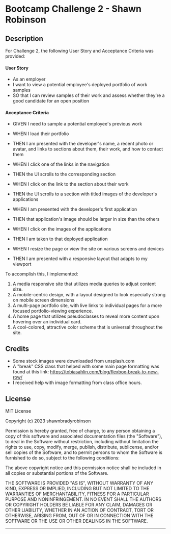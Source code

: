 # Bootcamp Challenge 2 - Shawn Robinson 
 

## **Description**

For Challenge 2, the following User Story and Acceptance Criteria was provided: 

#### **User Story** 
- As an employer
- I want to view a potential employee's deployed portfolio of work samples
- SO that I can review samples of their work and assess whether they're a good candidate for an open position

#### **Acceptance Criteria** 
- GIVEN I need to sample a potential employee's previous work

- WHEN I load their portfolio
- THEN I am presented with the developer's name, a recent photo or avatar, and links to sections about them, their work, and how to contact them

- WHEN I click one of the links in the navigation
- THEN the UI scrolls to the corresponding section

- WHEN I click on the link to the section about their work
- THEN the UI scrolls to a section with titled images of the developer's applications
- WHEN I am presented with the developer's first application
- THEN that application's image should be larger in size than the others
- WHEN I click on the images of the applications
- THEN I am taken to that deployed application
- WHEN I resize the page or view the site on various screens and devices
- THEN I am presented with a responsive layout that adapts to my viewport

To accomplish this, I implemented: 
1. A media responsive site that utilizes media queries to adjust content size. 
2. A mobile-centric design, with a layout designed to look especially strong on mobile screen dimensions 
3. A multi-page portfolio site, with live links to individual pages for a more focused portfolio-viewing experience. 
4. A home page that utilizes pseudoclasses to reveal more content upon hovering over an individual card. 
5. A cool-colored, attractive color scheme that is universal throughout the site. 



## Credits
- Some stock images were downloaded from unsplash.com 
- A "break" CSS class that helped with some main page formatting was found at this link: https://tobiasahlin.com/blog/flexbox-break-to-new-row/
- I received help with image formatting from class office hours. 

## License

MIT License

Copyright (c) 2023 shawnbradyrobinson

Permission is hereby granted, free of charge, to any person obtaining a copy
of this software and associated documentation files (the "Software"), to deal
in the Software without restriction, including without limitation the rights
to use, copy, modify, merge, publish, distribute, sublicense, and/or sell
copies of the Software, and to permit persons to whom the Software is
furnished to do so, subject to the following conditions:

The above copyright notice and this permission notice shall be included in all
copies or substantial portions of the Software.

THE SOFTWARE IS PROVIDED "AS IS", WITHOUT WARRANTY OF ANY KIND, EXPRESS OR
IMPLIED, INCLUDING BUT NOT LIMITED TO THE WARRANTIES OF MERCHANTABILITY,
FITNESS FOR A PARTICULAR PURPOSE AND NONINFRINGEMENT. IN NO EVENT SHALL THE
AUTHORS OR COPYRIGHT HOLDERS BE LIABLE FOR ANY CLAIM, DAMAGES OR OTHER
LIABILITY, WHETHER IN AN ACTION OF CONTRACT, TORT OR OTHERWISE, ARISING FROM,
OUT OF OR IN CONNECTION WITH THE SOFTWARE OR THE USE OR OTHER DEALINGS IN THE
SOFTWARE.


---